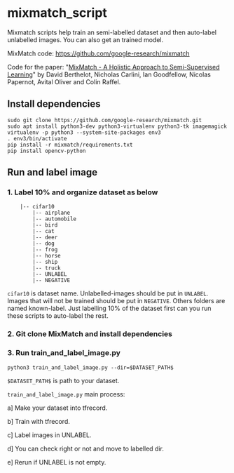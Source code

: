 # mixmatch_script
Mixmatch scripts help train an semi-labelled dataset and then auto-label unlabelled images. You can also get an trained model.

MixMatch code: https://github.com/google-research/mixmatch

Code for the paper: "[MixMatch - A Holistic Approach to Semi-Supervised Learning](https://arxiv.org/abs/1905.02249)" by David Berthelot, Nicholas Carlini, Ian Goodfellow, Nicolas Papernot, Avital Oliver and Colin Raffel.

## Install dependencies
```
sudo git clone https://github.com/google-research/mixmatch.git
sudo apt install python3-dev python3-virtualenv python3-tk imagemagick
virtualenv -p python3 --system-site-packages env3
. env3/bin/activate
pip install -r mixmatch/requirements.txt
pip install opencv-python
```
## Run and label image

### 1. Label 10% and organize dataset as below
```
    |-- cifar10
        |-- airplane
        |-- automobile
        |-- bird
        |-- cat
        |-- deer
        |-- dog
        |-- frog
        |-- horse
        |-- ship
        |-- truck
        |-- UNLABEL
        |-- NEGATIVE
```
```cifar10``` is dataset name. Unlabelled-images should be put in ```UNLABEL```. Images that will not be trained should be put in ```NEGATIVE```. Others folders are named known-label. Just labelling 10% of the dataset first can you run these scripts to auto-label the rest.

### 2. Git clone MixMatch and install dependencies

### 3. Run train_and_label_image.py
```
python3 train_and_label_image.py --dir=$DATASET_PATH$
```

```$DATASET_PATH$``` is path to your dataset.

```train_and_label_image.py``` main process: 

a] Make your dataset into tfrecord.

b] Train with tfrecord.

c] Label images in UNLABEL.

d] You can check right or not and move to labelled dir.

e] Rerun if UNLABEL is not empty.


